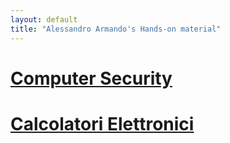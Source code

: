 ```yaml
--- 
layout: default
title: "Alessandro Armando's Hands-on material"
---
```


# [Computer Security](index-cs)

# [Calcolatori Elettronici](index-ce)
